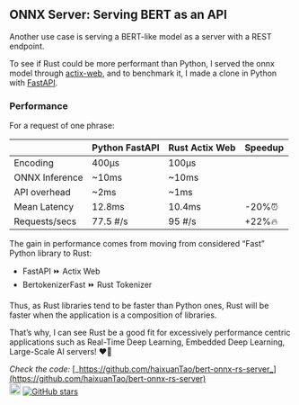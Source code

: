 ## ONNX Server: Serving BERT as an API

Another use case is serving a BERT-like model as a server with a REST endpoint.

To see if Rust could be more performant than Python, I served the onnx model through [actix-web](https://actix.rs/), and to benchmark it, I made a clone in Python with [FastAPI](https://fastapi.tiangolo.com/).



### Performance 

For a request of one phrase:

| |Python FastAPI |Rust Actix Web |Speedup |
| --- | --- | --- | --- |
|Encoding |400μs |100μs | |
|ONNX Inference |~10ms |~10ms | |
|API overhead |~2ms |~1ms | |
|Mean Latency |12.8ms |10.4ms |-20%⏰ |
|Requests/secs |77.5 #/s |95 #/s |\+22%🔥 |

The gain in performance comes from moving from considered “Fast” Python library to Rust: 
- FastAPI ⏩ Actix Web
- BertokenizerFast ️⏩ Rust Tokenizer

Thus, as Rust libraries tend to be faster than Python ones, Rust will be faster when the application is a composition of libraries.

That’s why, I can see Rust be a good fit for excessively performance centric applications such as Real-Time Deep Learning, Embedded Deep Learning, Large-Scale AI servers! ❤️‍🦀

_Check the code:_ [_https://github.com/haixuanTao/bert-onnx-rs-server_](https://github.com/haixuanTao/bert-onnx-rs-server)  
[<img alt="github" src="https://img.shields.io/badge/bert--onnx--rs--server-fff?labelColor=000&logo=github" height="20">](https://github.com/haixuantao/bert-onnx-rs-server)
[![GitHub stars](https://img.shields.io/github/stars/haixuanTao/bert-onnx-rs-server?style=social&label=Star&maxAge=2592000)](https://github.com/haixuanTao/bert-onnx-rs-server/)